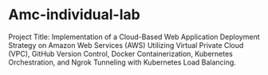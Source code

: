 # Amc-individual-lab
Project Title: Implementation of a Cloud-Based Web Application Deployment Strategy on Amazon Web Services (AWS) Utilizing Virtual Private Cloud (VPC), GitHub Version Control, Docker Containerization, Kubernetes Orchestration, and Ngrok Tunneling with Kubernetes Load Balancing.
